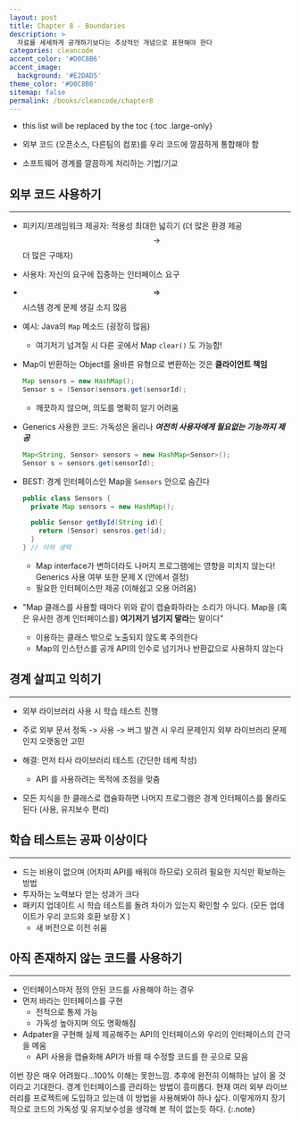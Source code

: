 ```yaml
---
layout: post
title: Chapter 8 - Boundaries
description: >
  자료를 세세하게 공개하기보다는 추상적인 개념으로 표현해야 한다
categories: cleancode
accent_color: '#D0C8B6'
accent_image: 
  background: '#E2DAD5'
theme_color: '#D0C8B6'
sitemap: false
permalink: /books/cleancode/chapter8
---
```


- this list will be replaced by the toc
{:toc .large-only}

- 외부 코드 (오픈소스, 다른팀의 컴포)를 우리 코드에 깔끔하게 통합해야 함
- 소프트웨어 경계를 깔끔하게 처리하는 기법/기교

## 외부 코드 사용하기
***

- 피키지/프레임워크 제공자: 적용성 최대한 넓히기 (더 많은 환경 제공 $$\rightarrow$$ 더 많은 구매자)
- 사용자: 자신의 요구에 집중하는 인터페이스 요구
- $$\Rightarrow$$ 시스템 경계 문제 생길 소지 많음 

- 예시: Java의 `Map` 메소드 (굉장히 많음)
  - 여기저기 넘겨질 시 다른 곳에서 Map `clear()` 도 가능함!

- Map이 반환하는 Object를 올바른 유형으로 변환하는 것은 **클라이언트 책임**
  ```java
  Map sensors = new HashMap();
  Sensor s = (Sensor)sensors.get(sensorId);
  ```
  - 깨끗하지 않으며, 의도를 명확히 알기 어려움
- Generics 사용한 코드: 가독성은 올리나 ***여전히 사용자에게 필요없는 기능까지 제공***
  ```java
  Map<String, Sensor> sensors = new HashMap<Sensor>();
  Sensor s = sensors.get(sensorId);
  ```
- BEST: 경계 인터페이스인 Map을 `Sensors` 안으로 숨긴다 
  ```java
  public class Sensors {
    private Map sensors = new HashMap();

    public Sensor getById(String id){
      return (Sensor) sensros.get(id);
    }
  } // 이하 생략
  ```
  - Map interface가 변하더라도 나머지 프로그램에는 영향을 미치지 않는다! Generics 사용 여부 또한 문제 X (안에서 결정)
  - 필요한 인터페이스만 제공 (이해쉽고 오용 어려움)

- "Map 클래스를 사용할 때마다 위와 같이 캡슐화하라는 소리가 아니다. Map을 (혹은 유사한 경계 인터페이스를) **여기저기 넘기지 말라**는 말이다"
  - 이용하는 클래스 밖으로 노출되지 않도록 주의한다 
  - Map의 인스턴스를 공개 API의 인수로 넘기거나 반환값으로 사용하지 않는다 

## 경계 살피고 익히기 
---

- 외부 라이브러리 사용 시 <cb>학습 테스트</cb> 진행 

- 주로 외부 문서 정독 -> 사용 -> 버그 발견 시 우리 문제인지 외부 라이브러리 문제인지 오랫동안 고민
- 해결: 먼저 타사 라이브러리 테스트 (간단한 테케 작성)
  - API 를 사용하려는 목적에 초점을 맞춤 

- 모든 지식을 한 클래스로 캡슐화하면 나머지 프로그램은 경계 인터페이스를 몰라도 된다 (사용, 유지보수 편리)

## 학습 테스트는 공짜 이상이다
---

- 드는 비용이 없으며 (어차피 API를 배워야 하므로) 오히려 필요한 지식만 확보하는 방법
- 투자하는 노력보다 얻는 성과가 크다 
- 패키지 업데이트 시 학습 테스트를 돌려 차이가 있는지 확인할 수 있다. (모든 업데이트가 우리 코드와 호환 보장 X )
  - 새 버전으로 이전 쉬움 

## 아직 존재하지 않는 코드를 사용하기 
---

- 인터페이스마저 정의 안된 코드를 사용해야 하는 경우
- 먼저 바라는 인터페이스를 구현   
  - 전적으로 통제 가능
  - 가독성 높아지며 의도 명확해짐 
- Adpater을 구현해 실제 제공해주는 API의 인터페이스와 우리의 인터페이스의 간극을 메움 
  - API 사용을 캡슐화해 API가 바뀔 때 수정할 코드를 한 곳으로 모음 


이번 장은 매우 어려웠다...100% 이해는 못한느낌. 추후에 완전히 이해하는 날이 올 것이라고 기대한다. 경계 인터페이스를 관리하는 방법이 흥미롭다. 현재 여러 외부 라이브러리를 프로젝트에 도입하고 있는데 이 방법을 사용해봐야 하나 싶다. 이렇게까지 장기적으로 코드의 가독성 및 유지보수성을 생각해 본 적이 없는듯 하다. 
{:.note}